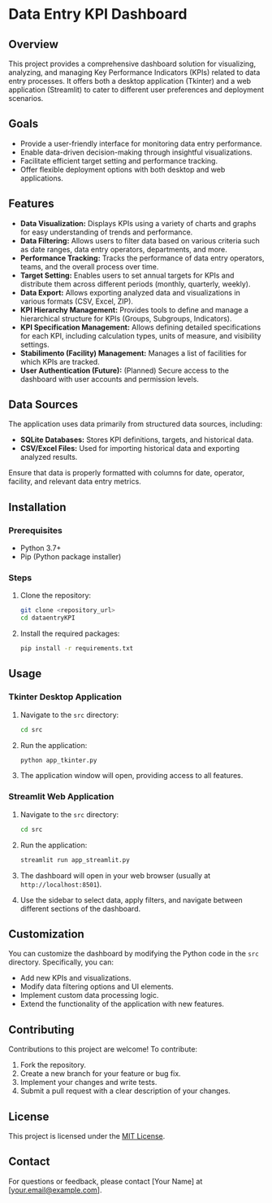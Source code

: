 # Data Entry KPI Dashboard

## Overview

This project provides a comprehensive dashboard solution for visualizing, analyzing, and managing Key Performance Indicators (KPIs) related to data entry processes. It offers both a desktop application (Tkinter) and a web application (Streamlit) to cater to different user preferences and deployment scenarios.

## Goals

*   Provide a user-friendly interface for monitoring data entry performance.
*   Enable data-driven decision-making through insightful visualizations.
*   Facilitate efficient target setting and performance tracking.
*   Offer flexible deployment options with both desktop and web applications.

## Features

*   **Data Visualization:** Displays KPIs using a variety of charts and graphs for easy understanding of trends and performance.
*   **Data Filtering:** Allows users to filter data based on various criteria such as date ranges, data entry operators, departments, and more.
*   **Performance Tracking:** Tracks the performance of data entry operators, teams, and the overall process over time.
*   **Target Setting:** Enables users to set annual targets for KPIs and distribute them across different periods (monthly, quarterly, weekly).
*   **Data Export:** Allows exporting analyzed data and visualizations in various formats (CSV, Excel, ZIP).
*   **KPI Hierarchy Management:** Provides tools to define and manage a hierarchical structure for KPIs (Groups, Subgroups, Indicators).
*   **KPI Specification Management:** Allows defining detailed specifications for each KPI, including calculation types, units of measure, and visibility settings.
*   **Stabilimento (Facility) Management:** Manages a list of facilities for which KPIs are tracked.
*   **User Authentication (Future):** (Planned) Secure access to the dashboard with user accounts and permission levels.

## Data Sources

The application uses data primarily from structured data sources, including:

*   **SQLite Databases:** Stores KPI definitions, targets, and historical data.
*   **CSV/Excel Files:** Used for importing historical data and exporting analyzed results.

Ensure that data is properly formatted with columns for date, operator, facility, and relevant data entry metrics.

## Installation

### Prerequisites

*   Python 3.7+
*   Pip (Python package installer)

### Steps

1.  Clone the repository:

    ```bash
    git clone <repository_url>
    cd dataentryKPI
    ```

2.  Install the required packages:

    ```bash
    pip install -r requirements.txt
    ```

## Usage

### Tkinter Desktop Application

1.  Navigate to the `src` directory:

    ```bash
    cd src
    ```

2.  Run the application:

    ```bash
    python app_tkinter.py
    ```

3.  The application window will open, providing access to all features.

### Streamlit Web Application

1.  Navigate to the `src` directory:

    ```bash
    cd src
    ```

2.  Run the application:

    ```bash
    streamlit run app_streamlit.py
    ```

3.  The dashboard will open in your web browser (usually at `http://localhost:8501`).

4.  Use the sidebar to select data, apply filters, and navigate between different sections of the dashboard.

## Customization

You can customize the dashboard by modifying the Python code in the `src` directory. Specifically, you can:

*   Add new KPIs and visualizations.
*   Modify data filtering options and UI elements.
*   Implement custom data processing logic.
*   Extend the functionality of the application with new features.

## Contributing

Contributions to this project are welcome! To contribute:

1.  Fork the repository.
2.  Create a new branch for your feature or bug fix.
3.  Implement your changes and write tests.
4.  Submit a pull request with a clear description of your changes.

## License

This project is licensed under the [MIT License](LICENSE).

## Contact

For questions or feedback, please contact [Your Name] at [your.email@example.com].

